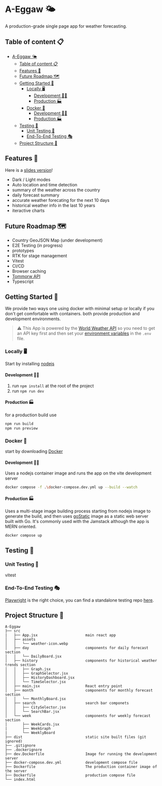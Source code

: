 # A-Eggaw 🌤️

A production-grade single page app for weather forecasting.

## Table of content 📋

- [A-Eggaw 🌤️](#a-eggaw-️)
  - [Table of content 📋](#table-of-content-)
  - [Features 🚀](#features-)
  - [Future Roadmap 🗺️](#future-roadmap-️)
  - [Getting Started 🚩](#getting-started-)
    - [Locally 🖥️](#locally-️)
      - [Development 👨‍💻](#development-)
      - [Production 🏭](#production-)
    - [Docker 🐋](#docker-)
      - [Development 👨‍💻](#development--1)
      - [Production 🏭](#production--1)
  - [Testing 🧪](#testing-)
    - [Unit Testing 🔎](#unit-testing-)
    - [End-To-End Testing 🎭](#end-to-end-testing-)
  - [Project Structure 📂](#project-structure-)

## Features 🚀

Here is a [slides version](https://docs.google.com/presentation/d/1BhxiugWHq_NrVFlPmnR1rBMZF9b1vmJTj76LBA_iOqY/edit#slide=id.g2fcee10ece6_0_21213)!
- Dark / Light modes
- Auto location and time detection
- summary of the weather across the country
- daily forecast summary
- accurate weather forecating for the next 10 days
- historical weather info in the last 10 years
- iteractive charts

## Future Roadmap 🗺️

- Country GeoJSON Map (under development)
- E2E Testing (in progress)
- prototypes
- RTK for stage management
- Vitest
- CI/CD
- Browser caching
- [Tommorw API](https://www.tomorrow.io/weather-api/)
- Typescript

## Getting Started 🚩

We provide two ways one using docker with minimal setup or locally if you don't get comfortable with containers. both provide production and development environments.

> :warning: 
> This App is powered by the [World Weather API](https://www.worldweatheronline.com/weather-api/) so you need to get an API key first and then set your [environment variables](https://vitejs.dev/guide/env-and-mode) in the `.env` file.

### Locally 🖥️

Start by installing [nodejs](https://nodejs.org/en/learn/getting-started/how-to-install-nodejs)

#### Development 👨‍💻

1. run `npm install` at the root of the project
2. run `npm run dev`

#### Production 🏭

for a production build use

```bash
npm run build
npm run preview
```

### Docker 🐋

start by downloading [Docker](https://www.docker.com/get-started/)

#### Development 👨‍💻

Uses a nodejs container image and runs the app on the vite development server

```bash
docker compose -f .\docker-compose.dev.yml up --build --watch
```

#### Production 🏭

Uses a multi-stage image building process starting from nodejs image to generate the build, and then uses [goStatic](https://github.com/PierreZ/goStatic) image as a static web server built with Go. It's commonly used with the Jamstack although the app is MERN oriented.

```bash
docker compose up 
```

## Testing 🧪

### Unit Testing 🔎

vitest

### End-To-End Testing 🎭

[Playwright](https://playwright.dev/) is the right choice, you can find a standalone testing repo [here](https://github.com/KareimGazer/A-Eggaw-E2E).

## Project Structure 📂

```
A-Eggaw
├── src
|   ├── App.jsx                      main react app
│   ├── assets
│   │   └── weather-icon.webp
│   ├── day                          components for daily forecast section
│   │   └── DailyBoard.jsx
│   ├── history                      components for historical weather trends section
│   │   ├── Graph.jsx
│   │   ├── GraphSelector.jsx
│   │   ├── HistoryDashboard.jsx
│   │   └── TimeSelector.jsx
│   ├── main.jsx                     React entry point
│   ├── month                        components for monthly forecast section
│   │   └── MonthlyBoard.jsx
│   ├── search                       search bar componets
│   │   ├── CitySelector.jsx
│   │   └── SearchBar.jsx
│   └── week                         components for weekly forecast section
│       ├── WeekCards.jsx
|       ├── WeekGraph
|       └── WeeklyBoard
├── dist                             static site built files (git ignored)
├── .gitignore
├── .dockerignore
├── dev.Dockerfile                   Image for running the development server  
├── docker-compose.dev.yml           development compose file    
├── Dockerfile                       The production container image of the server 
├── Dockerfile                       production compose file
└── index.html
```
